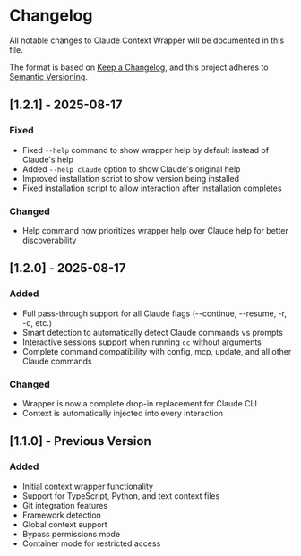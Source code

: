# Changelog

All notable changes to Claude Context Wrapper will be documented in this file.

The format is based on [Keep a Changelog](https://keepachangelog.com/en/1.0.0/),
and this project adheres to [Semantic Versioning](https://semver.org/spec/v2.0.0.html).

## [1.2.1] - 2025-08-17

### Fixed
- Fixed `--help` command to show wrapper help by default instead of Claude's help
- Added `--help claude` option to show Claude's original help
- Improved installation script to show version being installed
- Fixed installation script to allow interaction after installation completes

### Changed
- Help command now prioritizes wrapper help over Claude help for better discoverability

## [1.2.0] - 2025-08-17

### Added
- Full pass-through support for all Claude flags (--continue, --resume, -r, -c, etc.)
- Smart detection to automatically detect Claude commands vs prompts
- Interactive sessions support when running `cc` without arguments
- Complete command compatibility with config, mcp, update, and all other Claude commands

### Changed
- Wrapper is now a complete drop-in replacement for Claude CLI
- Context is automatically injected into every interaction

## [1.1.0] - Previous Version

### Added
- Initial context wrapper functionality
- Support for TypeScript, Python, and text context files
- Git integration features
- Framework detection
- Global context support
- Bypass permissions mode
- Container mode for restricted access